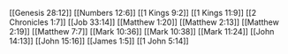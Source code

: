 [[Genesis 28:12]]
[[Numbers 12:6]]
[[1 Kings 9:2]]
[[1 Kings 11:9]]
[[2 Chronicles 1:7]]
[[Job 33:14]]
[[Matthew 1:20]]
[[Matthew 2:13]]
[[Matthew 2:19]]
[[Matthew 7:7]]
[[Mark 10:36]]
[[Mark 10:38]]
[[Mark 11:24]]
[[John 14:13]]
[[John 15:16]]
[[James 1:5]]
[[1 John 5:14]]
